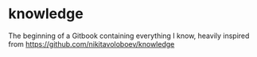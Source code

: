 # knowledge
The beginning of a Gitbook containing everything I know, heavily inspired from https://github.com/nikitavoloboev/knowledge
